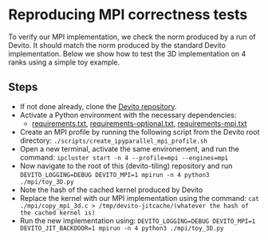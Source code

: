 # Reproducing MPI correctness tests
To verify our MPI implementation, we check the norm produced by a run of Devito. It should match the norm produced by the standard Devito implementation. Below we show how to test the 3D implementation on 4 ranks using a simple toy example.  

## Steps
* If not done already, clone the [Devito repository](https://github.com/devitocodes/devito). 
* Activate a Python environment with the necessary dependencies:
    * [requirements.txt](https://github.com/devitocodes/devito/blob/master/requirements.txt), [requirements-optional.txt](https://github.com/devitocodes/devito/blob/master/requirements-optional.txt), [requirements-mpi.txt](https://github.com/devitocodes/devito/blob/master/requirements-mpi.txt)
* Create an MPI profile by running the following script from the Devito root directory: `./scripts/create_ipyparallel_mpi_profile.sh`
* Open a new terminal, activate the same environement, and run the command: `ipcluster start -n 4 --profile=mpi --engines=mpi`
* Now navigate to the root of this (devito-tiling) repository and run `DEVITO_LOGGING=DEBUG DEVITO_MPI=1 mpirun -n 4 python3 ./mpi/toy_3D.py`
* Note the hash of the cached kernel produced by Devito
* Replace the kernel with our MPI implementation using the command: `cat ./mpi/copy_mpi_3d.c > /tmp/devito-jitcache/(whatever the hash of the cached kernel is)`
* Run the new implementation using: `DEVITO_LOGGING=DEBUG DEVITO_MPI=1 DEVITO_JIT_BACKDOOR=1 mpirun -n 4 python3 ./mpi/toy_3D.py`